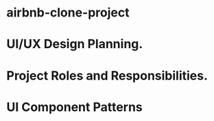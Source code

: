 # airbnb-clone-project
# UI/UX Design Planning.
# Project Roles and Responsibilities.
# UI Component Patterns
